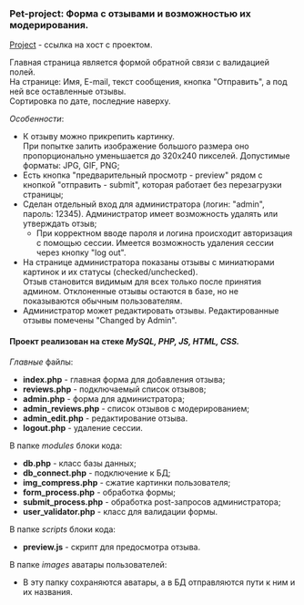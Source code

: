 ### Pet-project: Форма с отзывами и возможностью их модерирования.

[Project](http://f0418850.xsph.ru./index.php) - ссылка на хост с проектом.

Главная страница является формой обратной связи c валидацией полей.\
На странице: Имя, E-mail, текст сообщения, кнопка "Отправить", а под ней все оставленные отзывы.\
Сортировка по дате, последние наверху.

_Особенности_:
* К отзыву можно прикрепить картинку.\
При попытке залить изображение большого размера оно пропорционально уменьшается до 320х240 пикселей. Допустимые форматы: JPG, GIF, PNG;
* Есть кнопка "предварительный просмотр - preview" рядом с кнопкой "отправить - submit", которая работает без перезагрузки страницы;
* Сделан отдельный вход для администратора (логин: "admin", пароль: 12345). Администратор имеет возможность удалять или утверждать отзыв;
  * При корректном вводе пароля и логина происходит авторизация с помощью сессии. Имеется возможность удаления сессии через кнопку "log out".
* На странице администратора показаны отзывы с миниатюрами картинок и их статусы (checked/unchecked).\
Отзыв становится видимым для всех только после принятия админом. Отклоненные отзывы остаются в базе, но не показываются обычным пользователям.
* Администратор может редактировать отзывы. Редактированные отзывы помечены "Changed by Admin".

#### Проект реализован на стеке *MySQL, PHP, JS, HTML, CSS.*

*Главные* файлы:
  * **index.php** - главная форма для добавления отзыва;
  * **reviews.php** - подключаемый список отзывов;
  * **admin.php** - форма для администратора;
  * **admin_reviews.php** - список отзывов с модерированием;
  * **admin_edit.php** - редактирование отзыва.
  * **logout.php** - удаление сессии.

В папке *modules* блоки кода:
  * **db.php** - класс базы данных;
  * **db_connect.php** - подключение к БД;
  * **img_compress.php** - сжатие картинки пользователя;
  * **form_process.php** - обработка формы;
  * **submit_process.php** - обработка post-запросов администратора;
  * **user_validator.php** - класс для валидации формы.

В папке *scripts* блоки кода:
  * **preview.js** - скрипт для предосмотра отзыва.

В папке *images* аватары пользователей:
  * В эту папку сохраняются аватары, а в БД отправляются пути к ним и их названия.
